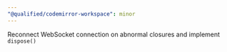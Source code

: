 ```yaml
---
"@qualified/codemirror-workspace": minor
---
```


Reconnect WebSocket connection on abnormal closures and implement `dispose()`
